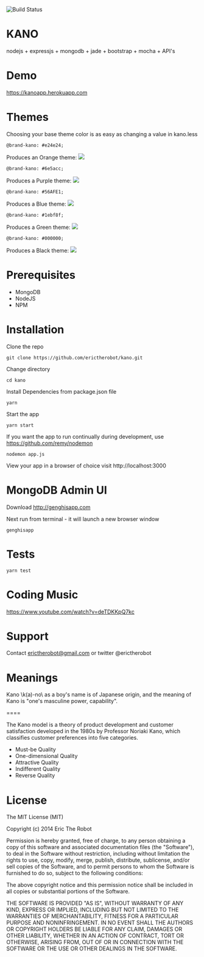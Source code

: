 ![Build Status](https://travis-ci.org/erictherobot/kano.svg?branch=master)

KANO
====

nodejs + expressjs + mongodb + jade + bootstrap + mocha + API's

Demo
====

https://kanoapp.herokuapp.com

Themes
====

Choosing your base theme color is as easy as changing a value in kano.less

    @brand-kano: #e24e24;

Produces an Orange theme:
![](http://stopbrain.com/content/images/2014/Apr/Screen_Shot_2014_04_06_at_10_43_04_AM.png)

    @brand-kano: #6e5acc;

Produces a Purple theme:
![](http://stopbrain.com/content/images/2014/Apr/Screen_Shot_2014_04_06_at_10_46_43_AM.png)

    @brand-kano: #56AFE1;

Produces a Blue theme:
![](http://stopbrain.com/content/images/2014/Apr/Screen_Shot_2014_04_06_at_10_49_16_AM.png)

    @brand-kano: #1ebf8f;

Produces a Green theme:
![](http://stopbrain.com/content/images/2014/Apr/Screen_Shot_2014_04_06_at_10_58_41_AM.png)

    @brand-kano: #000000;

Produces a Black theme:
![](http://stopbrain.com/content/images/2014/Apr/Screen_Shot_2014_04_06_at_10_56_09_AM.png)

Prerequisites
====

- MongoDB
- NodeJS
- NPM

Installation
====

Clone the repo

    git clone https://github.com/erictherobot/kano.git

Change directory

    cd kano

Install Dependencies from package.json file

    yarn

Start the app

    yarn start

If you want the app to run continually during development, use https://github.com/remy/nodemon

    nodemon app.js

View your app in a browser of choice visit http://localhost:3000

MongoDB Admin UI
====

Download http://genghisapp.com

Next run from terminal - it will launch a new browser window

    genghisapp

Tests
====

    yarn test

Coding Music
====

https://www.youtube.com/watch?v=deTDKKpQ7kc

Support
====

Contact erictherobot@gmail.com or twitter @erictherobot

Meanings
====

Kano \k(a)-no\ as a boy's name is of Japanese origin, and the meaning of Kano is "one's masculine power, capability".

====

The Kano model is a theory of product development and customer satisfaction developed in the 1980s by Professor Noriaki Kano, which classifies customer preferences into five categories.

- Must-be Quality
- One-dimensional Quality
- Attractive Quality
- Indifferent Quality
- Reverse Quality

License
====

The MIT License (MIT)

Copyright (c) 2014 Eric The Robot

Permission is hereby granted, free of charge, to any person obtaining a copy
of this software and associated documentation files (the "Software"), to deal
in the Software without restriction, including without limitation the rights
to use, copy, modify, merge, publish, distribute, sublicense, and/or sell
copies of the Software, and to permit persons to whom the Software is
furnished to do so, subject to the following conditions:

The above copyright notice and this permission notice shall be included in all
copies or substantial portions of the Software.

THE SOFTWARE IS PROVIDED "AS IS", WITHOUT WARRANTY OF ANY KIND, EXPRESS OR
IMPLIED, INCLUDING BUT NOT LIMITED TO THE WARRANTIES OF MERCHANTABILITY,
FITNESS FOR A PARTICULAR PURPOSE AND NONINFRINGEMENT. IN NO EVENT SHALL THE
AUTHORS OR COPYRIGHT HOLDERS BE LIABLE FOR ANY CLAIM, DAMAGES OR OTHER
LIABILITY, WHETHER IN AN ACTION OF CONTRACT, TORT OR OTHERWISE, ARISING FROM,
OUT OF OR IN CONNECTION WITH THE SOFTWARE OR THE USE OR OTHER DEALINGS IN THE
SOFTWARE.
